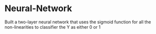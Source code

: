 # Neural-Network

Built a two-layer neural network that uses the sigmoid function for all the non-linearities to classifier the Y as either 0 or 1
